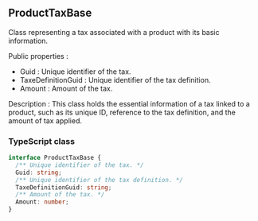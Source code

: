 ﻿## ProductTaxBase

Class representing a tax associated with a product with its basic information.

Public properties :

- Guid : Unique identifier of the tax.
- TaxeDefinitionGuid : Unique identifier of the tax definition.
- Amount : Amount of the tax.

Description : This class holds the essential information of a tax linked to a product, such as its unique ID, reference to the tax definition, and the amount of tax applied.

### TypeScript class
```typescript
interface ProductTaxBase {
  /** Unique identifier of the tax. */
  Guid: string;
  /** Unique identifier of the tax definition. */
  TaxeDefinitionGuid: string;
  /** Amount of the tax. */
  Amount: number;
}
```